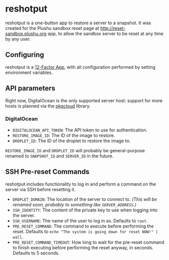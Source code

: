 # reshotput

reshotput is a one-button app to restore a server to a snapshot. It was created for the Plushu sandbox reset page at http://reset-sandbox.plushu.org app, to allow the sandbox server to be reset at any time by any user.

## Configuring

reshotput is a [12-Factor App](http://12factor.net), with all configuration performed by setting environment variables.

## API parameters

Right now, DigitalOcean is the only supported server host: support for more hosts is planned via the [pkgcloud](https://github.com/pkgcloud/pkgcloud) library.

### DigitalOcean

- `DIGITALOCEAN_API_TOKEN`: The API token to use for authentication.
- `RESTORE_IMAGE_ID`: The ID of the image to restore.
- `DROPLET_ID`: The ID of the droplet to restore the image to.

`RESTORE_IMAGE_ID` and `DROPLET_ID` will probably be general-purpose renamed to `SNAPSHOT_ID` and `SERVER_ID` in the future.

## SSH Pre-reset Commands

reshotput includes functionality to log in and perform a command on the server via SSH before resetting it.

- `DROPLET_DOMAIN`: The location of the server to connect to. *(This will be renamed soon, probably to something like `SERVER_ADDRESS`.)*
- `SSH_IDENTITY`: The content of the private key to use when logging into the server.
- `SSH_USERNAME`: The name of the user to log in as. Defaults to `root`.
- `PRE_RESET_COMMAND`: The command to execute before performing the reset. Defaults to `echo "The system is going down for reset NOW!" | wall`.
- `PRE_RESET_COMMAND_TIMEOUT`: How long to wait for the pre-reset command to finish executing before performing the reset anyway, in seconds. Defaults to 5 seconds.
